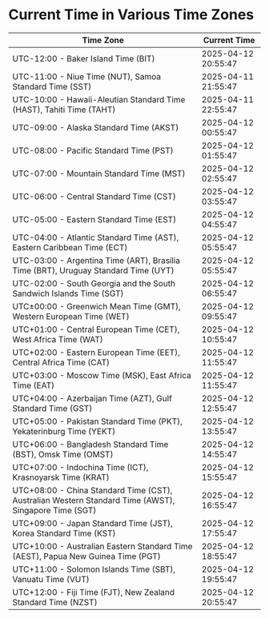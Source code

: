 # Current Time in Various Time Zones

| Time Zone | Current Time |
|-----------|--------------|
| UTC-12:00 - Baker Island Time (BIT) | 2025-04-12 20:55:47 |
| UTC-11:00 - Niue Time (NUT), Samoa Standard Time (SST) | 2025-04-11 21:55:47 |
| UTC-10:00 - Hawaii-Aleutian Standard Time (HAST), Tahiti Time (TAHT) | 2025-04-11 22:55:47 |
| UTC-09:00 - Alaska Standard Time (AKST) | 2025-04-12 00:55:47 |
| UTC-08:00 - Pacific Standard Time (PST) | 2025-04-12 01:55:47 |
| UTC-07:00 - Mountain Standard Time (MST) | 2025-04-12 02:55:47 |
| UTC-06:00 - Central Standard Time (CST) | 2025-04-12 03:55:47 |
| UTC-05:00 - Eastern Standard Time (EST) | 2025-04-12 04:55:47 |
| UTC-04:00 - Atlantic Standard Time (AST), Eastern Caribbean Time (ECT) | 2025-04-12 05:55:47 |
| UTC-03:00 - Argentina Time (ART), Brasília Time (BRT), Uruguay Standard Time (UYT) | 2025-04-12 05:55:47 |
| UTC-02:00 - South Georgia and the South Sandwich Islands Time (SGT) | 2025-04-12 06:55:47 |
| UTC±00:00 - Greenwich Mean Time (GMT), Western European Time (WET) | 2025-04-12 09:55:47 |
| UTC+01:00 - Central European Time (CET), West Africa Time (WAT) | 2025-04-12 10:55:47 |
| UTC+02:00 - Eastern European Time (EET), Central Africa Time (CAT) | 2025-04-12 11:55:47 |
| UTC+03:00 - Moscow Time (MSK), East Africa Time (EAT) | 2025-04-12 11:55:47 |
| UTC+04:00 - Azerbaijan Time (AZT), Gulf Standard Time (GST) | 2025-04-12 12:55:47 |
| UTC+05:00 - Pakistan Standard Time (PKT), Yekaterinburg Time (YEKT) | 2025-04-12 13:55:47 |
| UTC+06:00 - Bangladesh Standard Time (BST), Omsk Time (OMST) | 2025-04-12 14:55:47 |
| UTC+07:00 - Indochina Time (ICT), Krasnoyarsk Time (KRAT) | 2025-04-12 15:55:47 |
| UTC+08:00 - China Standard Time (CST), Australian Western Standard Time (AWST), Singapore Time (SGT) | 2025-04-12 16:55:47 |
| UTC+09:00 - Japan Standard Time (JST), Korea Standard Time (KST) | 2025-04-12 17:55:47 |
| UTC+10:00 - Australian Eastern Standard Time (AEST), Papua New Guinea Time (PGT) | 2025-04-12 18:55:47 |
| UTC+11:00 - Solomon Islands Time (SBT), Vanuatu Time (VUT) | 2025-04-12 19:55:47 |
| UTC+12:00 - Fiji Time (FJT), New Zealand Standard Time (NZST) | 2025-04-12 20:55:47 |
